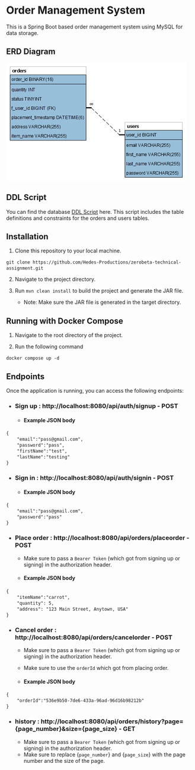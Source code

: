 # Order Management System

This is a Spring Boot based order management system using MySQL for data storage.

## ERD Diagram

![ERD Diagram](ERD%20Diagram.png)

## DDL Script

You can find the database [DDL Script](DDL%20Script.sql) here. This script includes the table definitions and constraints for the orders and users tables.

## Installation

1. Clone this repository to your local machine.

```
git clone https://github.com/Hedes-Productions/zerobeta-technical-assignment.git
```

2. Navigate to the project directory.

3. Run `mvn clean install` to build the project and generate the JAR file.

   - Note: Make sure the JAR file is generated in the target directory.

## Running with Docker Compose

1. Navigate to the root directory of the project.

2. Run the following command

```
docker compose up -d
```

## Endpoints

Once the application is running, you can access the following endpoints:

- ### Sign up : http://localhost:8080/api/auth/signup - POST

  - #### Example JSON body

```
{
    "email":"pass@gmail.com",
    "password":"pass",
    "firstName":"test",
    "lastName":"testing"
}
```

- ### Sign in : http://localhost:8080/api/auth/signin - POST

  - #### Example JSON body

```
{
    "email":"pass@gmail.com",
    "password":"pass"
}
```

- ### Place order : http://localhost:8080/api/orders/placeorder - POST

  - Make sure to pass a `Bearer Token` (which got from signing up or signing) in the authorization header.

  - #### Example JSON body

```
{
    "itemName":"carrot",
    "quantity": 5,
    "address": "123 Main Street, Anytown, USA"
}
```

- ### Cancel order : http://localhost:8080/api/orders/cancelorder - POST

  - Make sure to pass a `Bearer Token` (which got from signing up or signing) in the authorization header.
  - Make sure to use the `orderId` which got from placing order.

  - #### Example JSON body

```
{
    "orderId":"536e9b50-7de6-433a-96ad-96d16b98212b"
}
```

- ### history : http://localhost:8080/api/orders/history?page={page_number}&size={page_size} - GET

  - Make sure to pass a `Bearer Token` (which got from signing up or signing) in the authorization header.
  - Make sure to replace {`page_number`} and {`page_size`} with the page number and the size of the page.
